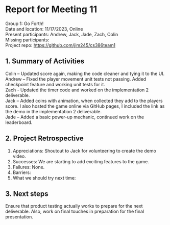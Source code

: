 # Report for Meeting 11
Group 1: Go Forth! <br>
Date and location: 11/17/2023, Online <br>
Present participants: Andrew, Jack, Jade, Zach, Colin <br>
Missing participants: <br>
Project repo: https://github.com/jim245/cs386team1 <br>

## 1. Summary of Activities
Colin – Updated score again, making the code cleaner and tying it to the UI. <br>
Andrew – Fixed the player movement unit tests not passing. Added checkpoint feature and working unit tests for it. <br>
Zach - Updated the timer code and worked on the implementation 2 deliverable. <br>
Jack – Added coins with animation, when collected they add to the players score. I also hosted the game online via GitHub pages, I included the link as the demo in the implementation 2 deliverable. <br>
Jade – Added a basic power-up mechanic, continued work on the leaderboard. <br>

## 2. Project Retrospective
  1. Appreciations: Shoutout to Jack for volunteering to create the demo video. <br>
  2. Successes: We are starting to add exciting features to the game. <br>
  3. Failures: None. <br>
  4. Barriers: <br>
  5. What we should try next time: <br>

## 3. Next steps
Ensure that product testing actually works to prepare for the next deliverable. Also, work on final touches in preparation for the final presentation.
